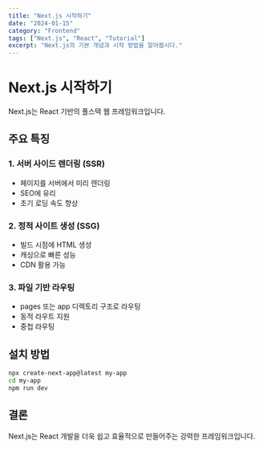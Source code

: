 ```yaml
---
title: "Next.js 시작하기"
date: "2024-01-15"
category: "Frontend"
tags: ["Next.js", "React", "Tutorial"]
excerpt: "Next.js의 기본 개념과 시작 방법을 알아봅시다."
---
```


# Next.js 시작하기

Next.js는 React 기반의 풀스택 웹 프레임워크입니다.

## 주요 특징

### 1. 서버 사이드 렌더링 (SSR)
- 페이지를 서버에서 미리 렌더링
- SEO에 유리
- 초기 로딩 속도 향상

### 2. 정적 사이트 생성 (SSG)
- 빌드 시점에 HTML 생성
- 캐싱으로 빠른 성능
- CDN 활용 가능

### 3. 파일 기반 라우팅
- pages 또는 app 디렉토리 구조로 라우팅
- 동적 라우트 지원
- 중첩 라우팅

## 설치 방법

```bash
npx create-next-app@latest my-app
cd my-app
npm run dev
```

## 결론

Next.js는 React 개발을 더욱 쉽고 효율적으로 만들어주는 강력한 프레임워크입니다.
